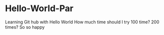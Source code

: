# Hello-World-Par
Learning Git hub with Hello World
How much time should I try
100 time? 200 times?
So so happy 
